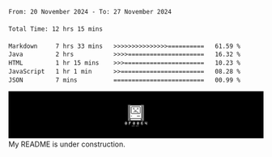 <!--START_SECTION:waka-->

```txt
From: 20 November 2024 - To: 27 November 2024

Total Time: 12 hrs 15 mins

Markdown     7 hrs 33 mins   >>>>>>>>>>>>>>>==========   61.59 %
Java         2 hrs           >>>>=====================   16.32 %
HTML         1 hr 15 mins    >>>======================   10.23 %
JavaScript   1 hr 1 min      >>=======================   08.28 %
JSON         7 mins          =========================   00.99 %
```

<!--END_SECTION:waka-->

<img src="https://raw.githubusercontent.com/n3xta/image-hosting/main/img/202411032331174.png"/>
My README is under construction. 
